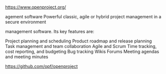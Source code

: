 https://www.openproject.org/

agement software
Powerful classic, agile or hybrid project management in a secure environment

management software. Its key features are:

Project planning and scheduling
Product roadmap and release planning
Task management and team collaboration
Agile and Scrum
Time tracking, cost reporting, and budgeting
Bug tracking
Wikis
Forums
Meeting agendas and meeting minutes


https://github.com/opf/openproject
